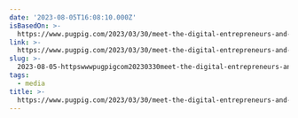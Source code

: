 ```yaml
---
date: '2023-08-05T16:08:10.000Z'
isBasedOn: >-
  https://www.pugpig.com/2023/03/30/meet-the-digital-entrepreneurs-and-traditional-publishers-who-are-building-the-future-of-local-media/
link: >-
  https://www.pugpig.com/2023/03/30/meet-the-digital-entrepreneurs-and-traditional-publishers-who-are-building-the-future-of-local-media/
slug: >-
  2023-08-05-httpswwwpugpigcom20230330meet-the-digital-entrepreneurs-and-traditional-publishers-who-are-building-the-future-of-local-media
tags:
  - media
title: >-
  https://www.pugpig.com/2023/03/30/meet-the-digital-entrepreneurs-and-traditional-publishers-who-are-building-the-future-of-local-media/
---
```



